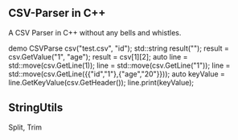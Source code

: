 CSV-Parser in C++
------------------
A CSV Parser in C++ without any bells and whistles.

demo
    CSVParse csv("test.csv", "id");
    std::string result("");
    result = csv.GetValue("1", "age");
    result = csv[1][2];
    auto line = std::move(csv.GetLine(1));
    line = std::move(csv.GetLine("1"));
    line = std::move(csv.GetLine({{"id","1"},{"age","20"}}));
    auto keyValue = line.GetKeyValue(csv.GetHeader());
    line.print(keyValue);

StringUtils
------------------
Split, Trim